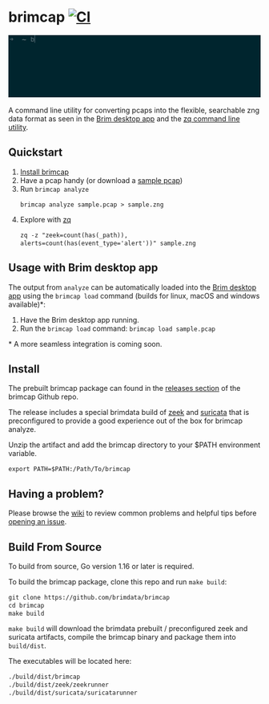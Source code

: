 # brimcap [![CI][ci-img]][ci]

![Image of brimcap analyze](https://github.com/brimdata/brimcap/raw/main/brimcap.gif)

A command line utility for converting pcaps into the flexible, searchable
zng data format as seen in the [Brim desktop
app](https://github.com/brimdata/brim) and the [zq command line
utility](https://github.com/brimdata/zed).

## Quickstart

1. [Install brimcap](#install)
2. Have a pcap handy (or download a [sample pcap](https://wiki.wireshark.org/SampleCaptures))
3. Run `brimcap analyze`
   ```
   brimcap analyze sample.pcap > sample.zng
   ```
4. Explore with [zq](https://github.com/brimdata/zed) 
   ```
   zq -z "zeek=count(has(_path)), alerts=count(has(event_type='alert'))" sample.zng
   ```

## Usage with Brim desktop app

The output from `analyze` can be automatically loaded into the
[Brim desktop app](https://github.com/brimdata/brim) using the `brimcap load`
command (builds for linux, macOS and windows available)\*:

1. Have the Brim desktop app running.
2. Run the `brimcap load` command: `brimcap load sample.pcap`

\* A more seamless integration is coming soon.

## Install

The prebuilt brimcap package can found in the [releases
section](https://github.com/brimdata/brimcap/releases) of the brimcap Github
repo.

The release includes a special brimdata build of
[zeek](https://github.com/brimdata/zeek) and
[suricata](https://github.com/brimdata/build-suricata) that is preconfigured to
provide a good experience out of the box for brimcap analyze.

Unzip the artifact and add the brimcap directory to your $PATH environment
variable.

```
export PATH=$PATH:/Path/To/brimcap
```

## Having a problem?

Please browse the [wiki](https://github.com/brimdata/brimcap/wiki) to review common problems and helpful tips before [opening an issue](https://github.com/brimdata/brimcap/wiki/Troubleshooting#opening-an-issue).

## Build From Source

To build from source, Go version 1.16 or later is required.

To build the brimcap package, clone this repo and run `make build`:

```
git clone https://github.com/brimdata/brimcap
cd brimcap
make build
```

`make build` will download the brimdata prebuilt / preconfigured zeek and
suricata artifacts, compile the brimcap binary and package them into
`build/dist`.

The executables will be located here:
```
./build/dist/brimcap
./build/dist/zeek/zeekrunner
./build/dist/suricata/suricatarunner
```


[ci-img]: https://github.com/brimdata/brimcap/actions/workflows/ci.yaml/badge.svg
[ci]: https://github.com/brimdata/brimcap/actions/workflows/ci.yaml
